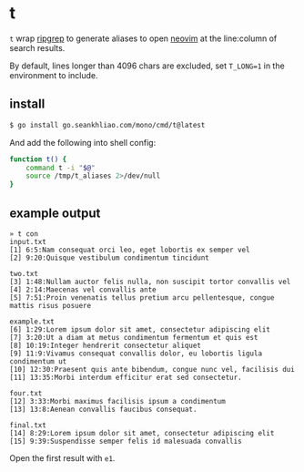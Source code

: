 # t

`t` wrap [ripgrep](https://github.com/BurntSushi/ripgrep)
to generate aliases to open [neovim](https://github.com/neovim/neovim)
at the line:column of search results.

By default, lines longer than 4096 chars are excluded, set `T_LONG=1` in the environment to include.

## install

```sh
$ go install go.seankhliao.com/mono/cmd/t@latest
```

And add the following into shell config:

```sh
function t() {
    command t -i "$@"
    source /tmp/t_aliases 2>/dev/null
}
```

## example output

```
» t con
input.txt
[1] 6:5:Nam consequat orci leo, eget lobortis ex semper vel
[2] 9:20:Quisque vestibulum condimentum tincidunt

two.txt
[3] 1:48:Nullam auctor felis nulla, non suscipit tortor convallis vel
[4] 2:14:Maecenas vel convallis ante
[5] 7:51:Proin venenatis tellus pretium arcu pellentesque, congue mattis risus posuere

example.txt
[6] 1:29:Lorem ipsum dolor sit amet, consectetur adipiscing elit
[7] 3:20:Ut a diam at metus condimentum fermentum et quis est
[8] 10:19:Integer hendrerit consectetur aliquet
[9] 11:9:Vivamus consequat convallis dolor, eu lobortis ligula condimentum ut
[10] 12:30:Praesent quis ante bibendum, congue nunc vel, facilisis dui
[11] 13:35:Morbi interdum efficitur erat sed consectetur.

four.txt
[12] 3:33:Morbi maximus facilisis ipsum a condimentum
[13] 13:8:Aenean convallis faucibus consequat.

final.txt
[14] 8:29:Lorem ipsum dolor sit amet, consectetur adipiscing elit
[15] 9:39:Suspendisse semper felis id malesuada convallis
```

Open the first result with `e1`.
